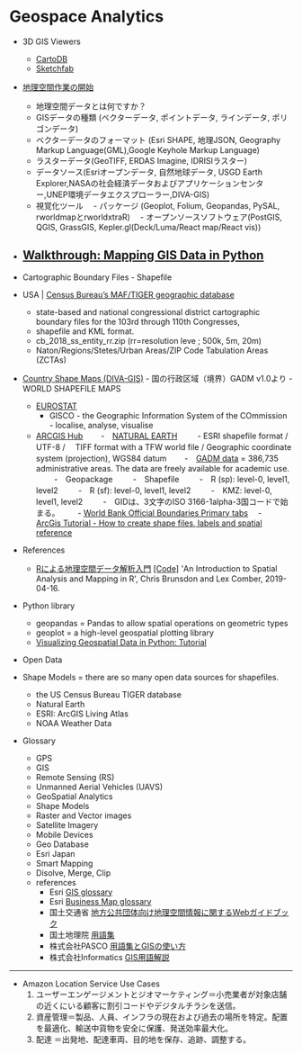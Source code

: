 # Geospace Analytics

- 3D GIS Viewers
  - [CartoDB](https://carto.com/)
  - [Sketchfab](https://sketchfab.com/tags/gis)
  
- [地理空間作業の開始](https://towardsdatascience.com/getting-started-with-geospatial-works-1f7b47955438)
  - 地理空間データとは何ですか？
  - GISデータの種類 (ベクターデータ, ポイントデータ, ラインデータ, ポリゴンデータ)
  - ベクターデータのフォーマット (Esri SHAPE, 地理JSON, Geography Markup Language(GML),Google Keyhole Markup Language)
  - ラスターデータ(GeoTIFF, ERDAS Imagine, IDRISIラスター)
  - データソース(Esriオープンデータ, 自然地球データ, USGD Earth Explorer,NASAの社会経済データおよびアプリケーションセンター,UNEP環境データエクスプローラー,DIVA-GIS)
  - 視覚化ツール
   　- パッケージ (Geoplot, Folium, Geopandas, PySAL, rworldmapとrworldxtraR)
   　- オープンソースソフトウェア(PostGIS, QGIS, GrassGIS, Kepler.gl(Deck/Luma/React map/React vis))
- [Walkthrough: Mapping GIS Data in Python](https://towardsdatascience.com/walkthrough-mapping-gis-data-in-python-92c77cd2b87a)
  -  
 
- Cartographic Boundary Files - Shapefile
 - USA | [Census Bureau’s MAF/TIGER geographic database](https://www.census.gov/geographies/mapping-files/time-series/geo/carto-boundary-file.html)
    -  state-based and national congressional district cartographic boundary files for the 103rd through 110th Congresses,  
    -  shapefile and KML format.   
    -  cb_2018_ss_entity_rr.zip (rr=resolution leve ; 500k, 5m, 20m)
    -  Naton/Regions/Stetes/Urban Areas/ZIP Code Tabulation Areas (ZCTAs)
 -   [Country Shape Maps (DIVA-GIS)](https://www.diva-gis.org/gdata)
    - 国の行政区域（境界）GADM v1.0より
    - WORLD SHAPEFILE MAPS
        - [EUROSTAT](https://ec.europa.eu/eurostat/web/nuts/background)  
          - GISCO - the Geographic Information System of the COmmission - localise, analyse, visualise
        - [ARCGIS Hub](https://hub.arcgis.com/datasets/2b93b06dc0dc4e809d3c8db5cb96ba69_0/explore?location=-4.017884%2C0.000000%2C0.85) 
    　　-　[NATURAL EARTH](http://www.naturalearthdata.com/features/)
    　　  -  ESRI shapefile format / UTF-8 / 　TIFF format with a TFW world file /  Geographic coordinate system (projection), WGS84 datum
    　　-　[GADM data](https://gadm.org/data.html) = 386,735 administrative areas. The data are freely available for academic use. 
    　　  -　Geopackage
    　　  -　Shapefile
    　　  -　R (sp): level-0, level1, level2
    　　  -　R (sf): level-0, level1, level2
    　　  -　KMZ: level-0, level1, level2
    　　  -　GIDは、3文字のISO 3166-1alpha-3国コードで始まる。
    　　- [World Bank Official Boundaries Primary tabs](https://datacatalog.worldbank.org/dataset/world-bank-official-boundaries)　
   -　[ArcGis Tutorial - How to create shape files, labels and spatial reference](https://www.youtube.com/watch?v=uhdSGeFaVSo) 
- References
  - [Rによる地理空間データ解析入門](https://www.kyoritsu-pub.co.jp/bookdetail/9784320124394) [[Code]](https://bookdown.org/lexcomber/brunsdoncomber2e/)  'An Introduction to Spatial Analysis and Mapping in R', Chris Brunsdon and Lex Comber, 2019-04-16.


- Python library
  - geopandas = Pandas to allow spatial operations on geometric types
  - geoplot = a high-level geospatial plotting library
  - [
Visualizing Geospatial Data in Python: Tutorial](https://github.com/DerwenAI/ibm_dsc_articles/blob/master/2020_05/tutorial.ipynb)


- Open Data
 - Shape Models = there are so many open data sources for shapefiles.
   - the US Census Bureau TIGER database
   - Natural Earth
   - ESRI: ArcGIS Living Atlas
   - NOAA Weather Data 



- Glossary
  - GPS
  - GIS 
  - Remote Sensing (RS) 
  - Unmanned Aerial Vehicles (UAVS)
  - GeoSpatial Analytics
  - Shape Models
  - Raster and Vector images
  - Satellite Imagery  
  - Mobile Devices
  - Geo Database
  - Esri Japan
  - Smart Mapping
  - Disolve, Merge, Clip
  - references
    - Esri [GIS glossary](https://www.esrij.com/gis-guide/) 
    - Esri [Business Map glossary](https://www.esrij.com/business-map-glossary/)
    - 国土交通省 [地方公共団体向け地理空間情報に関するWebガイドブック](https://www.mlit.go.jp/kokudoseisaku/gis/gis/webguide/giswg_solsht/1065/)
    - 国土地理院 [用語集](https://www.gsi.go.jp/common/000213880.pdf)
    - 株式会社PASCO [用語集とGISの使い方](https://www.pasco.co.jp/recommend/word/)
    - 株式会社Informatics [GIS用語解説](https://club.informatix.co.jp/?page_id=1691)

---
- Amazon Location Service
  Use Cases
   1. ユーザーエンゲージメントとジオマーケティング＝小売業者が対象店舗の近くにいる顧客に割引コードやデジタルチラシを送信。
   2. 資産管理＝製品、人員、インフラの現在および過去の場所を特定。配置を最適化、輸送中貨物を安全に保護、発送効率最大化。
   3. 配達 ＝出発地、配達車両、目的地を保存、追跡、調整する。
